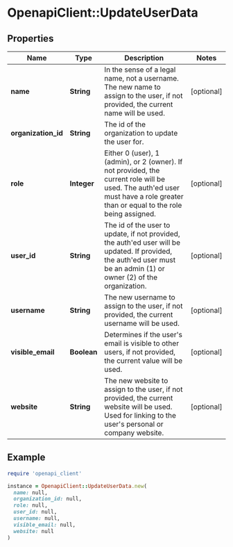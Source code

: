 # OpenapiClient::UpdateUserData

## Properties

| Name | Type | Description | Notes |
| ---- | ---- | ----------- | ----- |
| **name** | **String** | In the sense of a legal name, not a username. The new name to assign to the user, if not provided, the current name will be used. | [optional] |
| **organization_id** | **String** | The id of the organization to update the user for. |  |
| **role** | **Integer** | Either 0 (user), 1 (admin), or 2 (owner). If not provided, the current role will be used. The auth&#39;ed user must have a role greater than or equal to the role being assigned. | [optional] |
| **user_id** | **String** | The id of the user to update, if not provided, the auth&#39;ed user will be updated. If provided, the auth&#39;ed user must be an admin (1) or owner (2) of the organization. | [optional] |
| **username** | **String** | The new username to assign to the user, if not provided, the current username will be used. | [optional] |
| **visible_email** | **Boolean** | Determines if the user&#39;s email is visible to other users, if not provided, the current value will be used. | [optional] |
| **website** | **String** | The new website to assign to the user, if not provided, the current website will be used. Used for linking to the user&#39;s personal or company website. | [optional] |

## Example

```ruby
require 'openapi_client'

instance = OpenapiClient::UpdateUserData.new(
  name: null,
  organization_id: null,
  role: null,
  user_id: null,
  username: null,
  visible_email: null,
  website: null
)
```

